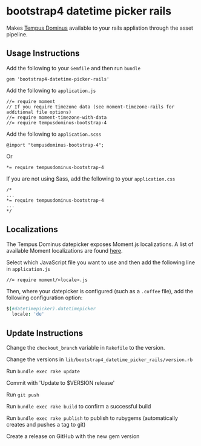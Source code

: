 # bootstrap4 datetime picker rails

Makes [Tempus Dominus](https://github.com/tempusdominus/bootstrap-4) available to your rails appliation through the asset pipeline.

## Usage Instructions

Add the following to your `Gemfile` and then run `bundle`

`gem 'bootstrap4-datetime-picker-rails'`

Add the following to `application.js`

```
//= require moment
// If you require timezone data (see moment-timezone-rails for additional file options)
//= require moment-timezone-with-data
//= require tempusdominus-bootstrap-4
```

Add the following to `application.scss`

`@import "tempusdominus-bootstrap-4";`

Or

`*= require tempusdominus-bootstrap-4`


If you are not using Sass, add the following to your `application.css`

```
/*
...
*= require tempusdominus-bootstrap-4
...
*/
```

## Localizations

The Tempus Dominus datepicker exposes Moment.js localizations. A list of available Moment localizations are found [here](https://github.com/moment/moment/tree/master/locale).

Select which JavaScript file you want to use and then add the following line in `application.js`

```
//= require moment/<locale>.js
```

Then, where your datepicker is configured (such as a `.coffee` file), add the following configuration option:

```coffeescript
$(#datetimepicker).datetimepicker
  locale: 'de'
```

## Update Instructions
Change the `checkout_branch` variable in `Rakefile` to the version.

Change the versions in `lib/bootstrap4_datetime_picker_rails/version.rb`

Run  `bundle exec rake update`

Commit with 'Update to $VERSION release'

Run `git push`

Run `bundle exec rake build` to confirm a successful build

Run `bundle exec rake publish` to publish to rubygems (automatically creates and pushes a tag to git)

Create a release on GitHub with the new gem version
